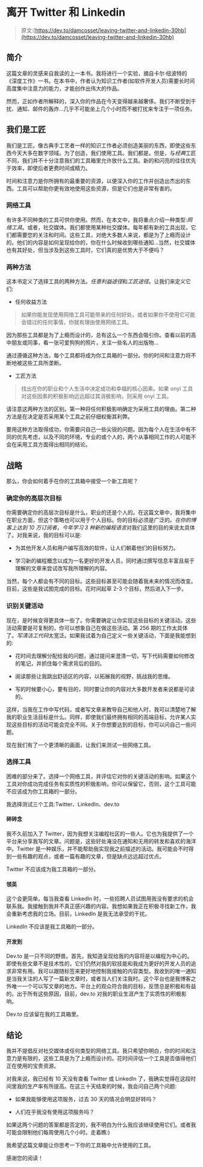# 离开 Twitter 和 Linkedin

> 原文:[https://dev.to/damcosset/leaving-twitter-and-linkedin-30hb](https://dev.to/damcosset/leaving-twitter-and-linkedin-30hb)

## 简介

这篇文章的灵感来自我读的上一本书。我将进行一个实验，摘自卡尔·纽波特的《深度工作》一书。在本书中，作者认为知识工作者(如软件开发人员)需要长时间高度集中注意力的能力，才能创作出伟大的作品。

然而，正如作者所解释的，深入你的作品在今天变得越来越奢侈。我们不断受到干扰、通知、邮件的轰炸...几乎不可能坐上几个小时而不被打扰来专注于一项任务。

## 我们是工匠

我们是工匠。像古典手工艺者一样的知识工作者必须创造美丽的东西，即使这些东西今天大多在数字领域。为了创造，我们使用工具。我们都是。但是，与*经典*工匠不同，我们并不十分注意我们的工具箱里允许放什么工具。新的和闪亮的往往优先于效率，即使后者更费时间或精力。

时间和注意力是你所拥有的最重要的资源，以便深入你的工作并创造出杰出的东西。工具可以帮助你更有效地使用这些资源，但是它们也是非常有害的。

### 网络工具

有许多不同种类的工具可供你使用。然而，在本文中，我将重点介绍一种类型:*网络工具*。或者，社交媒体。我们都使用某种社交媒体。每年都有新的工具出现，它们都需要您的关注和时间。这些工具，对绝大多数人来说，都是为了上瘾而设计的。他们的内容是如何呈现给你的，你在什么时候收到哪些通知...当然，社交媒体也有其好处，但当涉及到这些工具时，它们真的是优势大于不便吗？

### 两种方法

这本书定义了选择工具的两种方法。*任意利益途径*和*工匠途径*。让我们来定义它们:

*   任何收益方法

> 如果你能发现使用网络工具可能带来的任何好处，或者如果你不使用它可能会错过的任何事情，你就有理由使用网络工具。

因为那些工具都是为了上瘾而设计的，总有这么一个东西会吸引你。查看以前的高中朋友或同事，看一张可爱狗狗的照片，关注一些名人的出版物...

通过遵循这种方法，每个工具都将成为你工具箱的一部分。你的时间和注意力将不断地被这些工具所垄断。

*   工匠方法

> 找出在你的职业和个人生活中决定成功和幸福的核心因素。如果 onyl 工具对这些因素的积极影响远远超过其消极影响，则采用 onyl 工具。

请注意这两种方法的区别。第一种将任何积极影响确定为采用工具的理由。第二种方法是在决定是否采用某个工具之前仔细权衡其利弊。

要用这种方法取得成功，你需要问自己一些尖锐的问题。因为每个人在生活中有不同的优先考虑，以及不同的环境，专业的或个人的，两个从事相同工作的人可能不会在采用工具方面得出相同的结论。

## 战略

那么，你会如何着手在你的工具箱中接受一个新工具呢？

### 确定你的高层次目标

你需要确定你的高层次目标是什么，职业的还是个人的。在这篇文章中，我将集中在职业方面，但这个策略也可以用于个人目标。你的目标必须是广泛的。*在你的博客上达到 10 万订阅者*，*今年学习 3 种新的编程语言*对我们这里的目的来说太具体了。对我来说，我的目标可以是:

*   为其他开发人员和用户编写高效的软件，让人们朝着他们的目标努力。

*   学习新的编程概念以成为一名更好的开发人员，同时通过撰写信息丰富且易于理解的文章来尝试改写我所理解的内容。

当然，每个人都会有不同的目标。这些目标甚至可能会随着我未来的情况而改变。目前，这些是我试图完成的目标。花时间起草 2-3 个目标，然后进入下一步。

### 识别关键活动

现在，是时候变得更具体一些了。你需要确定让你实现这些目标的关键活动。这些活动需要是可复制的，你可以想象自己在做这些活动。第 256 期的工作太具体了。*写清洁工代码*太宽泛。如果我试着为自己定义一些关键活动，下面是我能想到的:

*   花时间去理解分配给我的问题，通过提问来澄清一切，写下代码需要如何修改的笔记，并抓住每个需求背后的目的。

*   阅读那些让我跳出舒适区的内容，以拓展我的视野，挑战我的思维。

*   写的时候要小心，要有目的，同时要让你的内容对大多数开发者来说都是可读的。

这样，当我在工作中写代码，或者写文章来教导自己和他人时，我可以清楚地了解我的职业生活目标是什么。同样，即使我们最终拥有相同的高端目标，允许某人实现这些目标的活动可能会完全不同。关于你想要达到的目标，你可以问自己一些问题。

现在我们有了一个更清晰的画面，让我们来测试一些网络工具。

### 选择工具

困难的部分来了。选择一个网络工具，并评估它对你的关键活动的影响。如果这个工具对你成功完成任务有实质性的积极影响，你可以保留它，否则，这个工具可能不应该成为你工具箱的一部分。

我选择测试三个工具:Twitter、LinkedIn、dev.to

#### 碎碎念

我不久前加入了 Twitter，因为我想关注编程社区的一些人。它也为我提供了一个平台来分享我写的文章。问题是，这些好处淹没在通知和无用的转发和喜欢的海洋中。Twitter 是一种娱乐，并不能帮助我实现我之前描述的活动。我可能会不时得到一些有趣的观点，或者一篇有趣的文章，但是缺点远远超过优点。

Twitter 不应该成为我工具箱的一部分。

#### 领英

这个会更简单。每当我查看 LinkedIn 时，一些招聘人员试图用我没有要求的机会联系我。我接触到我并不真正感兴趣的内容。我想如果我正在积极寻找新工作，我会重新考虑我的立场。目前，LinkedIn 是我无法承受的干扰。

LinkedIn 不应该是我工具箱的一部分。

#### 开发到

Dev.to 是一只不同的野兽。首先，我知道呈现给我的内容将是以编程为中心的。即使有些文章不是技术性的，它们仍然对我的软技能和我成为更好的开发人员的追求非常有用。我可以跟随标签来更好地控制我接触的内容类型。我收到的唯一通知是当我关注的人写了一篇新文章时，或者当人们关注我时。这个平台也是我博客之外唯一一个可以写文章的地方。平台上的观众符合我的目标，反馈总是积极和有益的。出于所有这些原因，目前，dev.to 对我的职业生涯产生了实质性的积极影响。

Dev.to 应该留在我的工具箱里。

## 结论

我并不提倡反对社交媒体或任何类型的网络工具。我只希望你明白，你的时间和注意力是有限的，这些工具是为了上瘾而设计的。花时间评估一个工具是否值得他们正在使用的宝贵资源。

对我来说，我已经有 10 天没有查看 Twitter 或 LinkedIn 了，我确实觉得在这段时间里我的生产率有所提高。在这三十天结束的时候，我会问自己两个问题:

*   如果我能够使用这项服务，过去 30 天的情况会明显好转吗？

*   人们在乎我没有使用这项服务吗？

如果这两个问题的答案都是否定的，我不明白为什么我应该继续使用它们。或者我可能会限制他们每周使用几个小时。走着瞧:)

我希望这篇文章能让你思考一下你的工具箱中允许使用的工具。

感谢您的阅读！